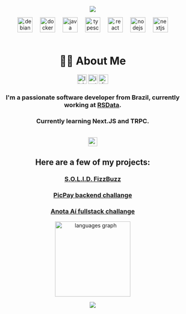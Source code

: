 <div align="center">
<!-- Typing SVG -->
<p align="center">
    <img src="https://readme-typing-svg.herokuapp.com?font=Fira+Code&size=15&duration=2000&pause=2500&color=9E8BF9&vCenter=true&center=true&multiline=true&random=false&width=435&lines=I+identify+as+a+curious+developer;Anything+is+interesting+when+you+love+to+code">
</p>
<div align="center">
  <img src="https://cdn.simpleicons.org/debian/A81D33" height="40" alt="debian logo"  />
  <img width="12" />
  <img src="https://skillicons.dev/icons?i=docker" height="40" alt="docker logo"  />
  <img width="12" />
  <img src="https://skillicons.dev/icons?i=java" height="40" alt="java logo"  />
  <img width="12" />
  <img src="https://skillicons.dev/icons?i=ts" height="40" alt="typescript logo"  />
  <img width="12" />
  <img src="https://skillicons.dev/icons?i=react" height="40" alt="react logo"  />
  <img width="12" />
  <img src="https://skillicons.dev/icons?i=nodejs" height="40" alt="nodejs logo"  />
  <img width="12" />
  <img src="https://skillicons.dev/icons?i=nextjs" height="40" alt="nextjs logo"  />  
</div>

<br>

# 👩‍💻 About Me

<div align="center">
    <a style="text-decoration: none" href="https://www.linkedin.com/in/gabriel-e-lutz/" target="_blank">
        <img src="https://img.shields.io/static/v1?message=LinkedIn&logo=linkedin&label=&color=0077B5&logoColor=white&labelColor=&style=flat" height="25" alt="linkedin logo"  />
    </a>
    <a style="text-decoration: none" href="https://instagram.com/_gelutz_" target="_blank">
        <img src="https://img.shields.io/static/v1?message=Instagram&logo=instagram&label=&color=E4405F&logoColor=white&labelColor=&style=flat" height="25" alt="instagram logo"  />
    </a>
    <a style="text-decoration: none" href="https://discord.com/users/250725458650464256" target="_blank">
        <img src="https://img.shields.io/static/v1?message=Discord&logo=discord&label=&color=7289DA&logoColor=white&labelColor=&style=flat" height="25" alt="discord logo"  />
    </a>
</div>

###

### I'm a passionate software developer from Brazil, currently working at [RSData](https://rsdata.com.br/).

### Currently learning Next.JS and TRPC.

<br>

<img style="height: 24px" src="https://camo.githubusercontent.com/94b33bd991f6c3135af747bdf27361be43e797c0fce678b62ed5aef57e9d8bd7/68747470733a2f2f6d65646961322e67697068792e636f6d2f6d656469612f51737347456d706b79454f684243623765312f67697068792e6769663f6369643d656366303565343761306e336769316266716e74716d6f62386739616964316f796a327772336473336d67373030626c267269643d67697068792e676966">

## Here are a few of my projects:

### [S.O.L.I.D. FizzBuzz](https://github.com/gelutz/solid-fizzbuzz)

### [PicPay backend challange](https://github.com/gelutz/desafio-picpay)

### [Anota Aí fullstack challange](https://github.com/gelutz/desafio-anotaai)

<p align="center">
<img src="https://github-readme-stats.vercel.app/api/top-langs?username=gelutz&locale=en&hide_title=false&layout=compact&card_width=320&langs_count=5&theme=dracula&hide_border=false&order=2" height="200" alt="languages graph"  />
</p>
<!-- Link que conta as views no perfil  -->

![](https://hit.yhype.me/github/profile?user_id=44882683)

</div>
